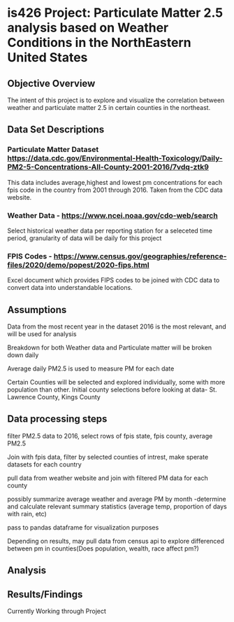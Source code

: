 # is426 Project: Particulate Matter 2.5 analysis based on Weather Conditions in the NorthEastern United States 

## Objective Overview
The intent of this project is to explore and visualize the correlation between weather and particulate matter 2.5 in certain counties in the northeast. 

## Data Set Descriptions
### Particulate Matter Dataset  https://data.cdc.gov/Environmental-Health-Toxicology/Daily-PM2-5-Concentrations-All-County-2001-2016/7vdq-ztk9

This data includes average,highest and lowest pm concentrations for each fpis code in the country from 2001 through 2016. Taken from the CDC data website.

### Weather Data - https://www.ncei.noaa.gov/cdo-web/search

Select historical weather data per reporting station for a seleceted time period, granularity of data will be daily for this project

### FPIS Codes - https://www.census.gov/geographies/reference-files/2020/demo/popest/2020-fips.html

Excel document which provides FIPS codes to be joined with CDC data to convert data into understandable locations.

## Assumptions 

Data from the most recent year in the dataset 2016 is the most relevant, and will be used for analysis

Breakdown for both Weather data and Particulate matter will be broken down daily

Average daily PM2.5 is used to measure PM for each date

Certain Counties will be selected and explored individually, some with more population than other. 
Initial county selections before looking at data- St. Lawrence County, Kings County

## Data processing steps
filter PM2.5 data to 2016, select rows of fpis state, fpis county, average PM2.5

Join with fpis data, filter by selected counties of intrest, make sperate datasets for each country

pull data from weather website and join with filtered PM data for each county

possibly summarize average weather and average PM by month -determine and calculate relevant summary statistics (average temp, proportion of days with rain, etc)

pass to pandas dataframe for visualization purposes

Depending on results, may pull data from census api to explore differenced between pm in counties(Does population, wealth, race affect pm?)

## Analysis

## Results/Findings
Currently Working through Project
